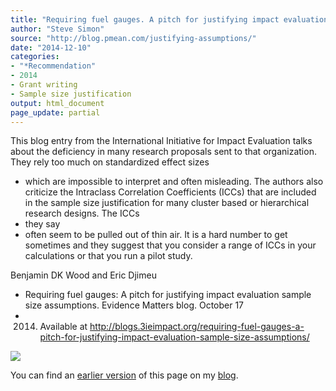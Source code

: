 ```yaml
---
title: "Requiring fuel gauges. A pitch for justifying impact evaluation sample size assumptions"
author: "Steve Simon"
source: "http://blog.pmean.com/justifying-assumptions/"
date: "2014-12-10"
categories:
- "*Recommendation"
- 2014
- Grant writing
- Sample size justification
output: html_document
page_update: partial
---
```


This blog entry from the International Initiative for Impact Evaluation
talks about the deficiency in many research proposals sent to that
organization. They rely too much on standardized effect sizes
- which are
impossible to interpret and often misleading. The authors also criticize
the Intraclass Correlation Coefficients (ICCs) that are included in the
sample size justification for many cluster based or hierarchical
research designs. The ICCs
- they say
- often seem to be pulled out of
thin air. It is a hard number to get sometimes and they suggest that you
consider a range of ICCs in your calculations or that you run a pilot
study.

<!---More--->

Benjamin DK Wood and Eric Djimeu
- Requiring fuel gauges: A pitch for
justifying impact evaluation sample size assumptions. Evidence Matters
blog. October 17
- 2014. Available at
<http://blogs.3ieimpact.org/requiring-fuel-gauges-a-pitch-for-justifying-impact-evaluation-sample-size-assumptions/>

![](http://www.pmean.com/new-images/14/justifying-assumptions01.png)

You can find an [earlier version][sim1] of this page on my [blog][sim2].

[sim1]: http://blog.pmean.com/justifying-assumptions/
[sim2]: http://blog.pmean.com